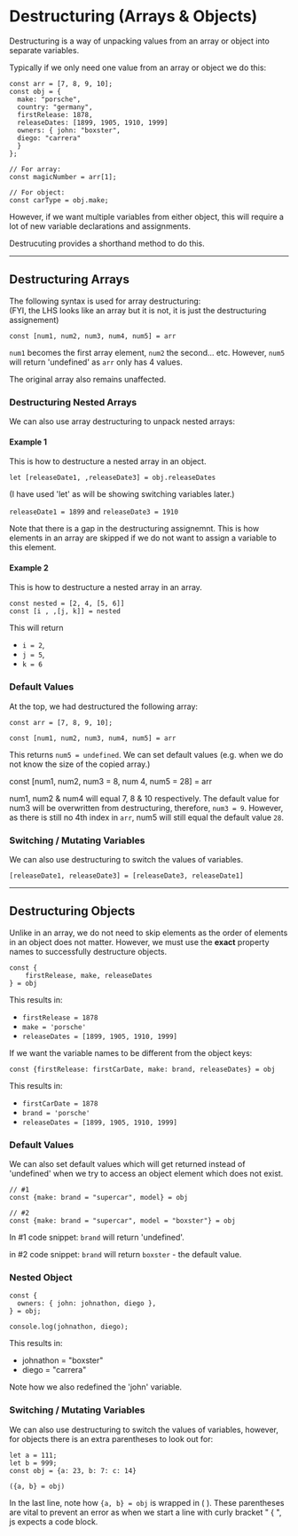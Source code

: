 # Destructuring (Arrays & Objects)

Destructuring is a way of unpacking values from an array or object into separate variables.

Typically if we only need one value from an array or object we do this:

```
const arr = [7, 8, 9, 10];
const obj = {
  make: "porsche",
  country: "germany",
  firstRelease: 1878,
  releaseDates: [1899, 1905, 1910, 1999]
  owners: { john: "boxster",
  diego: "carrera"
  }
};

// For array:
const magicNumber = arr[1];

// For object:
const carType = obj.make;
```

However, if we want multiple variables from either object, this will require a lot of new variable declarations and assignments.

Destrucuting provides a shorthand method to do this.

---

## Destructuring Arrays

The following syntax is used for array destructuring: <br>(FYI, the LHS looks like an array but it is not, it is just the destructuring assignement)

```
const [num1, num2, num3, num4, num5] = arr
```

`num1` becomes the first array element, `num2` the second... etc. However, `num5` will return 'undefined' as `arr` only has 4 values.

The original array also remains unaffected.

### Destructuring Nested Arrays

We can also use array destructuring to unpack nested arrays:

#### Example 1

This is how to destructure a nested array in an object.

```
let [releaseDate1, ,releaseDate3] = obj.releaseDates
```

(I have used 'let' as will be showing switching variables later.)

`releaseDate1 = 1899` and `releaseDate3 = 1910`

Note that there is a gap in the destructuring assignemnt. This is how elements in an array are skipped if we do not want to assign a variable to this element.

#### Example 2

This is how to destructure a nested array in an array.

```
const nested = [2, 4, [5, 6]]
const [i , ,[j, k]] = nested
```

This will return

- `i = 2`,
- `j = 5`,
- `k = 6`

### Default Values

At the top, we had destructured the following array:

```
const arr = [7, 8, 9, 10];

const [num1, num2, num3, num4, num5] = arr
```

This returns `num5 = undefined`. We can set default values (e.g. when we do not know the size of the copied array.)

const [num1, num2, num3 = 8, num 4, num5 = 28] = arr

num1, num2 & num4 will equal 7, 8 & 10 respectively. The default value for num3 will be overwritten from destructuring, therefore, `num3 = 9`. However, as there is still no 4th index in `arr`, num5 will still equal the default value `28`.

### Switching / Mutating Variables

We can also use destructuring to switch the values of variables.

```
[releaseDate1, releaseDate3] = [releaseDate3, releaseDate1]
```

---

## Destructuring Objects

Unlike in an array, we do not need to skip elements as the order of elements in an object does not matter. However, we must use the <strong>exact</strong> property names to successfully destructure objects.

```
const {
    firstRelease, make, releaseDates
} = obj
```

This results in:

- `firstRelease = 1878`
- `make = 'porsche' `
- `releaseDates = [1899, 1905, 1910, 1999]`

If we want the variable names to be different from the object keys:

```
const {firstRelease: firstCarDate, make: brand, releaseDates} = obj
```

This results in:

- `firstCarDate = 1878`
- `brand = 'porsche' `
- `releaseDates = [1899, 1905, 1910, 1999]`

### Default Values

We can also set default values which will get returned instead of 'undefined' when we try to access an object element which does not exist.

```
// #1
const {make: brand = "supercar", model} = obj

// #2
const {make: brand = "supercar", model = "boxster"} = obj
```

In #1 code snippet: `brand` will return 'undefined'.

in #2 code snippet: `brand` will return `boxster` - the default value.

### Nested Object

```
const {
  owners: { john: johnathon, diego },
} = obj;

console.log(johnathon, diego);
```

This results in:

- johnathon = "boxster"
- diego = "carrera"

Note how we also redefined the 'john' variable.

### Switching / Mutating Variables

We can also use destructuring to switch the values of variables, however, for objects there is an extra parentheses to look out for:

```
let a = 111;
let b = 999;
const obj = {a: 23, b: 7: c: 14}

({a, b} = obj)
```

In the last line, note how `{a, b} = obj` is wrapped in ( ). These parentheses are vital to prevent an error as when we start a line with curly bracket " { ", js expects a code block.
